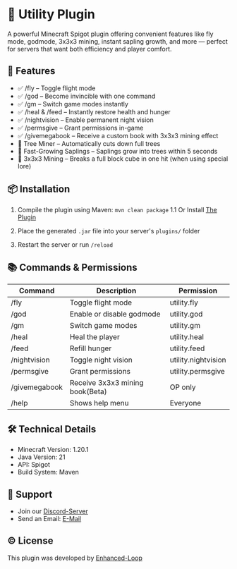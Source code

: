 # 🌟 Utility Plugin

A powerful Minecraft Spigot plugin offering convenient features like fly mode, godmode, 3x3x3 mining, instant sapling growth, and more — perfect for servers that want both efficiency and player comfort.

## 🚀 Features

* ✅ /fly – Toggle flight mode
* ✅ /god – Become invincible with one command
* ✅ /gm – Switch game modes instantly
* ✅ /heal & /feed – Instantly restore health and hunger
* ✅ /nightvision – Enable permanent night vision
* ✅ /permsgive – Grant permissions in-game
* ✅ /givemegabook – Receive a custom book with 3x3x3 mining effect
* 🌲 Tree Miner – Automatically cuts down full trees
* 🌱 Fast-Growing Saplings – Saplings grow into trees within 5 seconds
* 🧱 3x3x3 Mining – Breaks a full block cube in one hit (when using special lore)

## 📦 Installation

1. Compile the plugin using Maven:
   `mvn clean package`
1.1 Or Install [The Plugin]()

3. Place the generated `.jar` file into your server's `plugins/` folder

4. Restart the server or run `/reload`

## 📚 Commands & Permissions

| Command       | Description               | Permission          |
| ------------- | ------------------------- | ------------------- |
| /fly          | Toggle flight mode        | utility.fly         |
| /god          | Enable or disable godmode | utility.god         |
| /gm           | Switch game modes         | utility.gm          |
| /heal         | Heal the player           | utility.heal        |
| /feed         | Refill hunger             | utility.feed        |
| /nightvision  | Toggle night vision       | utility.nightvision |
| /permsgive    | Grant permissions         | utility.permsgive   |
| /givemegabook | Receive 3x3x3 mining book(Beta) | OP only             |
| /help         | Shows help menu         | Everyone            |

## 🛠 Technical Details

* Minecraft Version: 1.20.1
* Java Version: 21
* API: Spigot
* Build System: Maven

## 🔗 Support

* Join our [Discord-Server](https://discord.gg/zQRYbaXgNa)
* Send an Email: [E-Mail](mailto:andre@enhanced-loop.net)

## © License

This plugin was developed by [Enhanced-Loop](https://enhanced-loop.com)